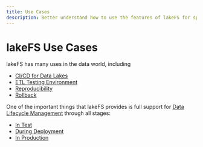 ```yaml
---
title: Use Cases
description: Better understand how to use the features of lakeFS for specific use cases.
---
```


# lakeFS Use Cases

lakeFS has many uses in the data world, including

* [CI/CD for Data Lakes](./cicd_for_data.md)
* [ETL Testing Environment](./etl_testing.md)
* [Reproducibility](./reproducibility.md)
* [Rollback](./rollback.md)

One of the important things that lakeFS provides is full support for [Data Lifecycle Management](../data_lifecycle_management/) through all stages: 

* [In Test](../data_lifecycle_management/data-devenv.md)
* [During Deployment](../data_lifecycle_management/ci.md)
* [In Production](../data_lifecycle_management/production.md)